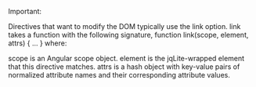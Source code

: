Important:

Directives that want to modify the DOM typically use the link option. link takes a function with the following signature, function link(scope, element, attrs) { ... } where:

scope is an Angular scope object.
element is the jqLite-wrapped element that this directive matches.
attrs is a hash object with key-value pairs of normalized attribute names and their corresponding attribute values.